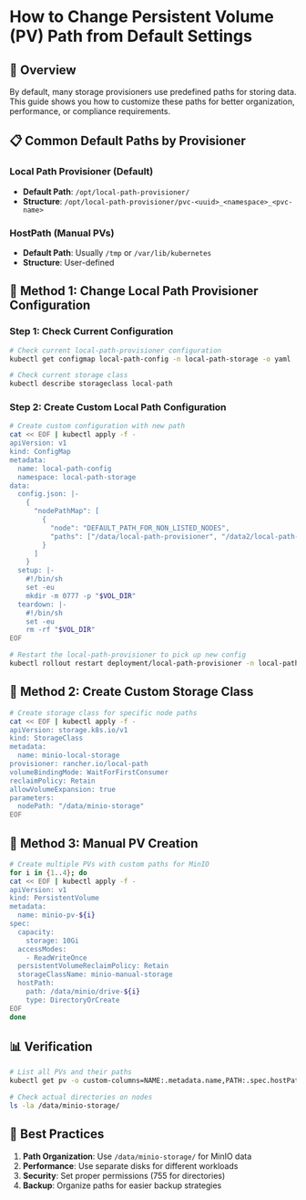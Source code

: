 # How to Change Persistent Volume (PV) Path from Default Settings

## 🎯 Overview

By default, many storage provisioners use predefined paths for storing data. This guide shows you how to customize these paths for better organization, performance, or compliance requirements.

## 📋 Common Default Paths by Provisioner

### Local Path Provisioner (Default)
- **Default Path**: `/opt/local-path-provisioner/`
- **Structure**: `/opt/local-path-provisioner/pvc-<uuid>_<namespace>_<pvc-name>`

### HostPath (Manual PVs)
- **Default Path**: Usually `/tmp` or `/var/lib/kubernetes`
- **Structure**: User-defined

## 🔧 Method 1: Change Local Path Provisioner Configuration

### Step 1: Check Current Configuration

```bash
# Check current local-path-provisioner configuration
kubectl get configmap local-path-config -n local-path-storage -o yaml

# Check current storage class
kubectl describe storageclass local-path
```

### Step 2: Create Custom Local Path Configuration

```bash
# Create custom configuration with new path
cat << EOF | kubectl apply -f -
apiVersion: v1
kind: ConfigMap
metadata:
  name: local-path-config
  namespace: local-path-storage
data:
  config.json: |-
    {
      "nodePathMap": [
        {
          "node": "DEFAULT_PATH_FOR_NON_LISTED_NODES",
          "paths": ["/data/local-path-provisioner", "/data2/local-path-provisioner"]
        }
      ]
    }
  setup: |-
    #!/bin/sh
    set -eu
    mkdir -m 0777 -p "$VOL_DIR"
  teardown: |-
    #!/bin/sh
    set -eu
    rm -rf "$VOL_DIR"
EOF

# Restart the local-path-provisioner to pick up new config
kubectl rollout restart deployment/local-path-provisioner -n local-path-storage
```

## 🔧 Method 2: Create Custom Storage Class

```bash
# Create storage class for specific node paths
cat << EOF | kubectl apply -f -
apiVersion: storage.k8s.io/v1
kind: StorageClass
metadata:
  name: minio-local-storage
provisioner: rancher.io/local-path
volumeBindingMode: WaitForFirstConsumer
reclaimPolicy: Retain
allowVolumeExpansion: true
parameters:
  nodePath: "/data/minio-storage"
EOF
```

## 🔧 Method 3: Manual PV Creation

```bash
# Create multiple PVs with custom paths for MinIO
for i in {1..4}; do
cat << EOF | kubectl apply -f -
apiVersion: v1
kind: PersistentVolume
metadata:
  name: minio-pv-${i}
spec:
  capacity:
    storage: 10Gi
  accessModes:
    - ReadWriteOnce
  persistentVolumeReclaimPolicy: Retain
  storageClassName: minio-manual-storage
  hostPath:
    path: /data/minio/drive-${i}
    type: DirectoryOrCreate
EOF
done
```

## 📊 Verification

```bash
# List all PVs and their paths
kubectl get pv -o custom-columns=NAME:.metadata.name,PATH:.spec.hostPath.path,STATUS:.status.phase

# Check actual directories on nodes
ls -la /data/minio-storage/
```

## 🎯 Best Practices

1. **Path Organization**: Use `/data/minio-storage/` for MinIO data
2. **Performance**: Use separate disks for different workloads
3. **Security**: Set proper permissions (755 for directories)
4. **Backup**: Organize paths for easier backup strategies
